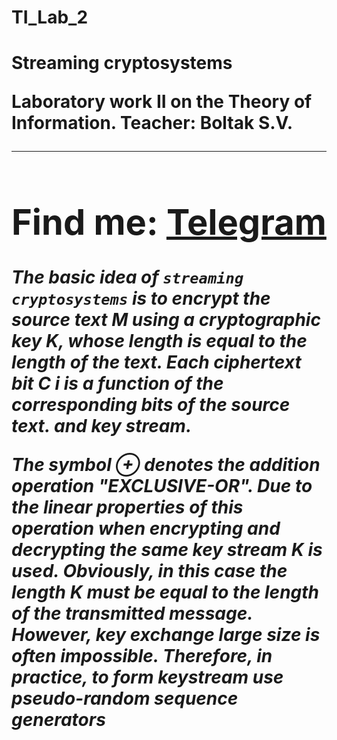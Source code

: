 # TI_Lab_2
<h1> Streaming cryptosystems <h1\>

Laboratory work **II** on the Theory of Information.
Teacher: Boltak S.V.
***
Find me: [Telegram](t.me/AlexeyShilo)
=====================================

*The basic idea of `streaming cryptosystems` is to encrypt the source
text M using a cryptographic key K, whose length is equal to the length of the text.
Each ciphertext bit C i is a function of the corresponding bits of the source text.
and key stream.*

*The symbol ⊕ denotes the addition operation "EXCLUSIVE-OR".
Due to the linear properties of this operation when encrypting and decrypting
the same key stream K is used. Obviously, in this case
the length K must be equal to the length of the transmitted message. However, key exchange
large size is often impossible. Therefore, in practice, to form
keystream use pseudo-random sequence generators*


